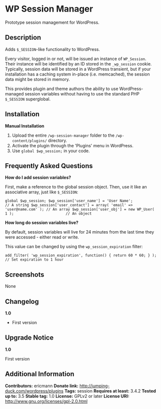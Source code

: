 WP Session Manager
==================

Prototype session management for WordPress.

Description
-----------

Adds `$_SESSION`-like functionality to WordPress.

Every visitor, logged in or not, will be issued an instance of `WP_Session`.  Their instance will be identified by an ID
stored in the `_wp_session` cookie.  Typically, session data will be stored in a WordPress transient, but if your
installation has a caching system in-place (i.e. memcached), the session data might be stored in memory.

This provides plugin and theme authors the ability to use WordPress-managed session variables without having to use the
standard PHP `$_SESSION` superglobal.

Installation
------------

**Manual Installation**

1. Upload the entire `/wp-session-manager` folder to the `/wp-content/plugins/` directory.
1. Activate the plugin through the 'Plugins' menu in WordPress.
1. Use `global $wp_session;` in your code.

Frequently Asked Questions
--------------------------

**How do I add session variables?**

First, make a reference to the global session object.  Then, use it like an associative array, just like `$_SESSION`:

`global $wp_session;
$wp_session['user_name'] = 'User Name';                            // A string
$wp_session['user_contact'] = array( 'email' => 'user@name.com' ); // An array
$wp_session['user_obj'] = new WP_User( 1 );                        // An object`

**How long do session variables live?**

By default, session variables will live for 24 minutes from the last time they were accessed - either read or write.

This value can be changed by using the `wp_session_expiration` filter:

`add_filter( 'wp_session_expiration', function() { return 60 * 60; } ); // Set expiration to 1 hour`

Screenshots
-----------

None

Changelog
---------

**1.0**

- First version

Upgrade Notice
--------------

**1.0**

First version

Additional Information
----------------------

**Contributors:** ericmann
**Donate link:** http://jumping-duck.com/wordpress/plugins
**Tags:** session
**Requires at least:** 3.4.2
**Tested up to:** 3.5
**Stable tag:** 1.0
**License:** GPLv2 or later
**License URI:** http://www.gnu.org/licenses/gpl-2.0.html